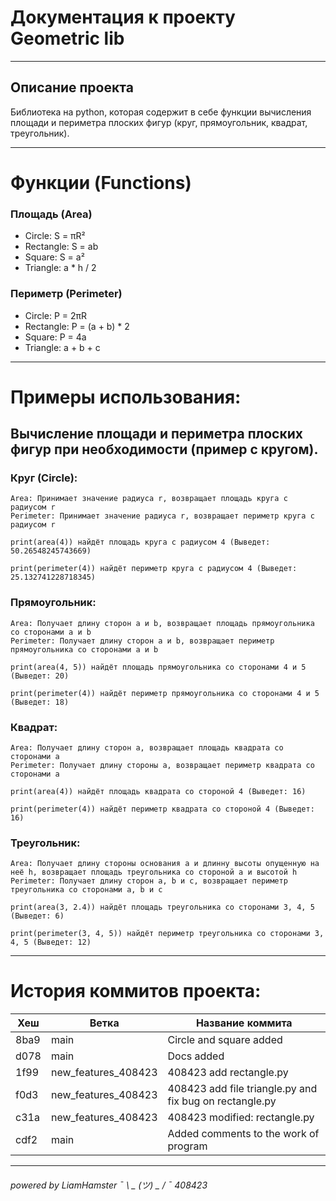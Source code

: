 # Документация к проекту Geometric lib #

--------------------------------------------------------------------

## Описание проекта ##

Библиотека на python, которая содержит в себе функции вычисления площади и периметра плоских
фигур (круг, прямоугольник, квадрат, треугольник).

--------------------------------------------------------------------

# Функции (Functions)

### Площадь (Area)
- Circle: S = πR²
- Rectangle: S = ab
- Square: S = a²
- Triangle: a * h / 2

### Периметр (Perimeter)
- Circle: P = 2πR
- Rectangle: P = (a + b) * 2
- Square: P = 4a
- Triangle: a + b + c

--------------------------------------------------------------------

# Примеры использования:

## Вычисление площади и периметра плоских фигур при необходимости (пример с кругом).

### Круг (Circle):
```
Area: Принимает значение радиуса r, возвращает площадь круга с радиусом r
Perimeter: Принимает значение радиуса r, возвращает периметр круга с радиусом r
```

```
print(area(4)) найдёт площадь круга с радиусом 4 (Выведет: 50.26548245743669)

print(perimeter(4)) найдёт периметр круга с радиусом 4 (Выведет: 25.132741228718345)
```

### Прямоугольник:
```
Area: Получает длину сторон a и b, возвращает площадь прямоугольника со сторонами a и b
Perimeter: Получает длину сторон a и b, возвращает периметр прямоугольника со сторонами a и b
```

```
print(area(4, 5)) найдёт площадь прямоугольника со сторонами 4 и 5 (Выведет: 20)

print(perimeter(4)) найдёт периметр прямоугольника со сторонами 4 и 5 (Выведет: 18)
```

### Квадрат:
```
Area: Получает длину сторон a, возвращает площадь квадрата со сторонами a
Perimeter: Получает длину стороны a, возвращает периметр квадрата со сторонами a
```

```
print(area(4)) найдёт площадь квадрата со стороной 4 (Выведет: 16)

print(perimeter(4)) найдёт периметр квадрата со стороной 4 (Выведет: 16)
```

### Треугольник:
```
Area: Получает длину стороны основания a и длинну высоты опущенную на неё h, возвращает площадь треугольника со стороной a и высотой h
Perimeter: Получает длину сторон a, b и с, возвращает периметр треугольника со сторонами a, b и с
```

```
print(area(3, 2.4)) найдёт площадь треугольника со сторонами 3, 4, 5 (Выведет: 6)

print(perimeter(3, 4, 5)) найдёт периметр треугольника со сторонами 3, 4, 5 (Выведет: 12)
```

--------------------------------------------------------------------

# История коммитов проекта:

| Хеш | Ветка               | Название коммита                                        |
|-----|---------------------|---------------------------------------------------------|
| 8ba9 | main                | Circle and square added                                 |
| d078 | main                | Docs added                                              |
| 1f99 | new_features_408423 | 408423 add rectangle.py                                 |
| f0d3 | new_features_408423 | 408423 add file triangle.py and fix bug on rectangle.py |
| c31a | new_features_408423 | 408423 modified: rectangle.py                           |
| cdf2 | main                | Added comments to the work of program                   |



--------------------------------------------------------------------
###### powered by LiamHamster ¯ \ _ (ツ) _ / ¯ 408423